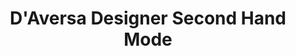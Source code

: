 ---
title: "D'Aversa Designer Second Hand Mode"
url: /darmstadt/daversa-designer-second-hand-mode/
shop: Kleidung
---